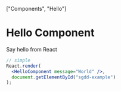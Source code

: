 ["Components", "Hello"]
# Hello Component
Say hello from React
```jsx
// simple
React.render(
  <HelloComponent message="World" />, 
  document.getElementById("sgdd-example")
);
```